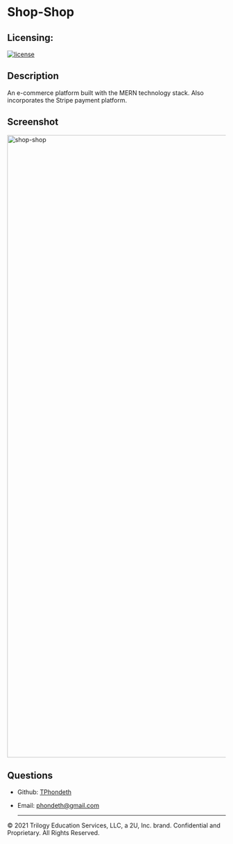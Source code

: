 # Shop-Shop

## Licensing:
[![license](https://img.shields.io/badge/license-MIT-brightgreen)](https://shields.io)

## Description
An e-commerce platform built with the MERN technology stack. Also incorporates the Stripe payment platform.

## Screenshot
<img width="1436" alt="shop-shop" src="https://user-images.githubusercontent.com/77017355/143095211-3852116f-25e1-4474-95c8-7284977df24d.png">

## Questions
- Github: [TPhondeth](https://github.com/TPhondeth)
- Email: phondeth@gmail.com
  
  ----
© 2021 Trilogy Education Services, LLC, a 2U, Inc. brand. Confidential and Proprietary. All Rights Reserved.
